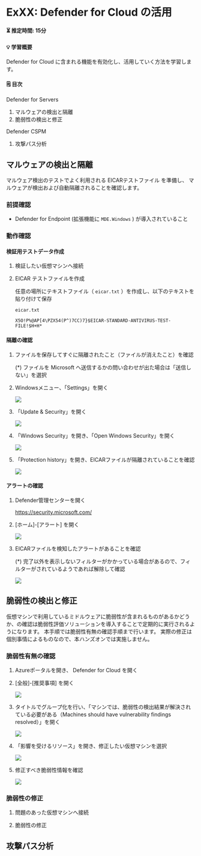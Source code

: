 # ExXX: Defender for Cloud の活用

#### ⏳ 推定時間: 15分

#### 💡 学習概要

Defender for Cloud に含まれる機能を有効化し、活用していく方法を学習します。

#### 🗒️ 目次

Defender for Servers
1. マルウェアの検出と隔離
1. 脆弱性の検出と修正

Defender CSPM
1. 攻撃パス分析


## マルウェアの検出と隔離

マルウェア検出のテストでよく利用される EICARテストファイル を準備し、
マルウェアが検出および自動隔離されることを確認します。

### 前提確認

- Defender for Endpoint (拡張機能に `MDE.Windows` ) が導入されていること

### 動作確認

#### 検証用テストデータ作成

1. 検証したい仮想マシンへ接続

1. EICAR テストファイルを作成

    任意の場所にテキストファイル（ `eicar.txt` ）を作成し、以下のテキストを貼り付けて保存

    `eicar.txt`

    ```
    X5O!P%@AP[4\PZX54(P^)7CC)7}$EICAR-STANDARD-ANTIVIRUS-TEST-FILE!$H+H*
    ```

#### 隔離の確認

1. ファイルを保存してすぐに隔離されたこと（ファイルが消えたこと）を確認

    (*) ファイルを Microsoft へ送信するかの問い合わせが出た場合は「送信しない」を選択

1. Windowsメニュー、「Settings」を開く

    ![](../images/ex02/001-av.png)

1. 「Update & Security」を開く

    ![](../images/ex02/002-av.png)

1. 「Windows Security」を開き、「Open Windows Security」を開く

    ![](../images/ex02/003-av.png)

1. 「Protection history」を開き、EICARファイルが隔離されていることを確認

    ![](../images/ex02/004-av.png)


#### アラートの確認

1. Defender管理センターを開く

    https://security.microsoft.com/

1. [ホーム]-[アラート] を開く

    ![](../images/ex02/005-av.png)

1. EICARファイルを検知したアラートがあることを確認

    (*) 完了以外を表示しないフィルターがかかっている場合があるので、フィルターがされているようであれば解除して確認

    ![](../images/ex02/006-av.png)


## 脆弱性の検出と修正

仮想マシンで利用しているミドルウェアに脆弱性が含まれるものがあるかどうか、の確認は脆弱性評価ソリューションを導入することで定期的に実行されるようになります。
本手順では脆弱性有無の確認手順まで行います。
実際の修正は個別事情によるものなので、本ハンズオンでは実施しません。

### 脆弱性有無の確認

1. Azureポータルを開き、 Defender for Cloud を開く

1. [全般]-[推奨事項] を開く

    ![](../images/ex02/101-vulnerability.png)

1. タイトルでグループ化を行い、「マシンでは、脆弱性の検出結果が解決されている必要がある（Machines should have vulnerability findings resolved）」を開く

    ![](../images/ex02/102-vulnerability.png)

1. 「影響を受けるリソース」を開き、修正したい仮想マシンを選択

    ![](../images/ex02/103-vulnerability.png)

1. 修正すべき脆弱性情報を確認

    ![](../images/ex02/104-vulnerability.png)

### 脆弱性の修正

1. 問題のあった仮想マシンへ接続

1. 脆弱性の修正


## 攻撃パス分析



